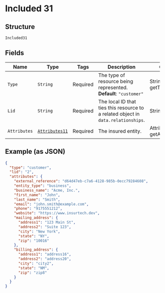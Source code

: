 
# Included 31

## Structure

`Included31`

## Fields

| Name | Type | Tags | Description | Getter | Setter |
|  --- | --- | --- | --- | --- | --- |
| `Type` | `String` | Required | The type of resource being represented.<br>**Default**: `"customer"` | String getType() | setType(String type) |
| `Lid` | `String` | Required | The local ID that ties this resource to a related object in `data.relationships`. | String getLid() | setLid(String lid) |
| `Attributes` | [`Attributes11`](../../doc/models/attributes-11.md) | Required | The insured entity. | Attributes11 getAttributes() | setAttributes(Attributes11 attributes) |

## Example (as JSON)

```json
{
  "type": "customer",
  "lid": "2",
  "attributes": {
    "external_reference": "d64d47eb-c7a6-4128-985b-0ecc79284608",
    "entity_type": "business",
    "business_name": "Acme, Inc.",
    "first_name": "John",
    "last_name": "Smith",
    "email": "john.smith@example.com",
    "phone": "9175551212",
    "website": "https://www.insurtech.dev",
    "mailing_address": {
      "address1": "123 Main St",
      "address2": "Suite 123",
      "city": "New York",
      "state": "NY",
      "zip": "10016"
    },
    "billing_address": {
      "address1": "address16",
      "address2": "address20",
      "city": "city2",
      "state": "NM",
      "zip": "zip8"
    }
  }
}
```

